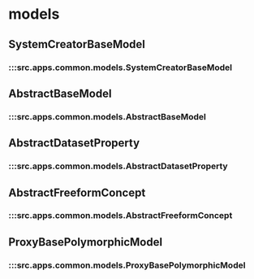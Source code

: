 # models

## SystemCreatorBaseModel

### :::src.apps.common.models.SystemCreatorBaseModel

## AbstractBaseModel

### :::src.apps.common.models.AbstractBaseModel

## AbstractDatasetProperty

### :::src.apps.common.models.AbstractDatasetProperty

## AbstractFreeformConcept

### :::src.apps.common.models.AbstractFreeformConcept

## ProxyBasePolymorphicModel

### :::src.apps.common.models.ProxyBasePolymorphicModel

